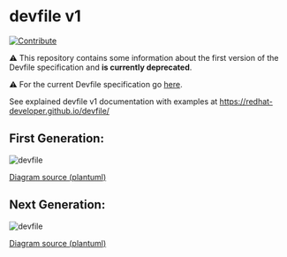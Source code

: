 # devfile v1

[![Contribute](https://www.eclipse.org/che/factory-contribute.svg)](https://che.openshift.io/f?url=https://github.com/redhat-developer/devfile)

⚠️ This repository contains some information about the first version of the Devfile specification and **is currently deprecated**.

⚠️ For the current Devfile specification go [here](https://devfile.io). 

See explained devfile v1 documentation with examples at https://redhat-developer.github.io/devfile/

## First Generation:

![devfile](devfile.png)

[Diagram source (plantuml)](devfile.plantuml)

## Next Generation:

![devfile](devfile_next.png)

[Diagram source (plantuml)](devfile_next.plantuml)
